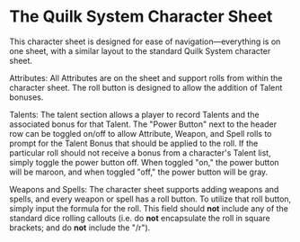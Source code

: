 The Quilk System Character Sheet
================================

This character sheet is designed for ease of navigation—everything is on one sheet, with a similar layout to the standard Quilk System character sheet.

Attributes: All Attributes are on the sheet and support rolls from within the character sheet. The roll button is designed to allow the addition of Talent bonuses.

Talents: The talent section allows a player to record Talents and the associated bonus for that Talent. The "Power Button" next to the header row can be toggled on/off to allow Attribute, Weapon, and Spell rolls to prompt for the Talent Bonus that should be applied to the roll. If the particular roll should not receive a bonus from a character's Talent list, simply toggle the power button off. When toggled "on," the power button will be maroon, and when toggled "off," the power button will be gray.

Weapons and Spells: The character sheet supports adding weapons and spells, and every weapon or spell has a roll button. To utilize that roll button, simply input the formula for the roll. This field should **not** include any of the standard dice rolling callouts (i.e. do **not** encapsulate the roll in square brackets; and do **not** include the "/r").